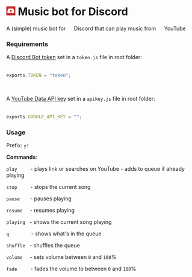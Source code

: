 # <img src="https://github.com/mikkel-ol/bottenanna/blob/master/logo.png" alt="" width="24px" height="24px"> Music bot for Discord

A (simple) music bot for <img src="https://discordapp.com/assets/07dca80a102d4149e9736d4b162cff6f.ico" alt="" width="14px" height="14px"> Discord that can play music from <img src="https://s.ytimg.com/yts/img/favicon_32-vflOogEID.png" alt="" width="14px" height="14px"> YouTube

### Requirements

A [Discord Bot token](https://discordapp.com/developers/docs/topics/oauth2#bots) set in a `token.js` file in root folder:

```javascript

exports.TOKEN = "token";

```

<br/>

A [YouTube Data API key](https://developers.google.com/youtube/v3/getting-started) set in a `apikey.js` file in root folder:

```javascript

exports.GOOGLE_API_KEY = "";

```


### Usage

Prefix: `y!`

**Commands**:

`play` &nbsp;&nbsp;&nbsp;&nbsp;&nbsp;&nbsp;&nbsp; - plays link or searches on YouTube - adds to queue if already playing

`stop` &nbsp;&nbsp;&nbsp;&nbsp;&nbsp;&nbsp;&nbsp; - stops the current song

`pause` &nbsp;&nbsp;&nbsp;&nbsp;&nbsp; - pauses playing

`resume` &nbsp;&nbsp;&nbsp; - resumes playing

`playing` &nbsp; - shows the current song playing

`q` &nbsp;&nbsp;&nbsp;&nbsp;&nbsp;&nbsp;&nbsp;&nbsp;&nbsp;&nbsp;&nbsp;&nbsp;&nbsp; - shows what's in the queue

`shuffle` &nbsp; - shuffles the queue

`volume` &nbsp;&nbsp;&nbsp; - sets volume between `0` and `100`%

`fade` &nbsp;&nbsp;&nbsp;&nbsp;&nbsp;&nbsp;&nbsp; - fades the volume to between `0` and `100`%
